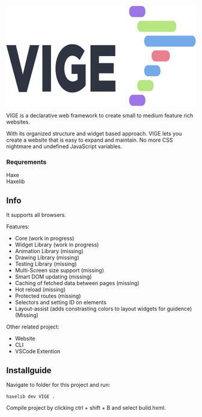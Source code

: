 <p align="center">
  <img src="https://github.com/ljellevo/vige/blob/master/assets/logo-verbose-vige.png" alt="alt text" height="265" width="auto">
</p>

VIGE is a declarative web framework to create small to medium feature rich websites. 

With its organized structure and widget based approach. VIGE lets you create a website that is easy to expand and maintain. No more CSS nightmare and undefined JavaScript variables.

### Requrements
Haxe  
Haxelib  

## Info


It supports all browsers.

Features:
- Core (work in progress)
- Widget Library (work in progress)
- Animation Library (missing)
- Drawing Library (missing)
- Testing Library (missing)
- Multi-Screen size support (missing)
- Smart DOM updating (missing)
- Caching of fetched data between pages (missing)
- Hot reload (missing)
- Protected routes (missing)
- Selectors and setting ID on elements
- Layout-assist (adds constrasting colors to layout widgets for guidence) (Missing)

Other related project:
- Website
- CLI
- VSCode Extention



## Installguide

Navigate to folder for this project and run:
```
haxelib dev VIGE .
```

Compile project by clicking ctrl + shift + B and select build.hxml.







